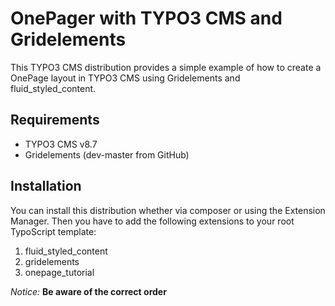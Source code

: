 # OnePager with TYPO3 CMS and Gridelements

This TYPO3 CMS distribution provides a simple example of how to create a OnePage layout in TYPO3 CMS using Gridelements and fluid_styled_content.

## Requirements

- TYPO3 CMS v8.7
- Gridelements (dev-master from GitHub)

## Installation

You can install this distribution whether via composer or using the Extension Manager.
Then you have to add the following extensions to your root TypoScript template:

1. fluid_styled_content
2. gridelements
3. onepage_tutorial

_Notice:_ **Be aware of the correct order**
